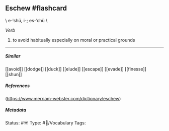 ## Eschew #flashcard 
 \ e-ˈshü, i-; es-ˈchü \

_Verb_

1.  to avoid habitually especially on moral or practical grounds
___
##### Similar
[[avoid]]
[[dodge]]
[[duck]]
[[elude]]
[[escape]]
[[evade]]
[[finesse]]
[[shun]]

##### References 
(https://www.merriam-webster.com/dictionary/eschew)

##### Metadata
Status: #☀️ 
Type: #🔵/Vocabulary 
Tags: 